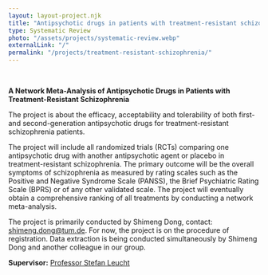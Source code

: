 ```yaml
---
layout: layout-project.njk
title: "Antipsychotic drugs in patients with treatment-resistant schizophrenia"
type: Systematic Review
photo: "/assets/projects/systematic-review.webp"
externalLink: "/"
permalink: "/projects/treatment-resistant-schizophrenia/"
---
```


<br>

**A Network Meta-Analysis of Antipsychotic Drugs in Patients with Treatment-Resistant Schizophrenia**

The project is about the efficacy, acceptability and tolerability of both first- and second-generation antipsychotic drugs for treatment-resistant schizophrenia patients.

The project will include all randomized trials (RCTs) comparing one antipsychotic drug with another antipsychotic agent or placebo in treatment-resistant schizophrenia. The primary outcome will be the overall symptoms of schizophrenia as measured by rating scales such as the Positive and Negative Syndrome Scale (PANSS), the Brief Psychiatric Rating Scale (BPRS) or of any other validated scale. The project will eventually obtain a comprehensive ranking of all treatments by conducting a network meta-analysis.

The project is primarily conducted by Shimeng Dong, contact: shimeng.dong@tum.de. For now, the project is on the procedure of registration. Data extraction is being conducted simultaneously by Shimeng Dong and another colleague in our group.

**Supervisor:** [Professor Stefan Leucht](/team/prof-stefan-leucht/)